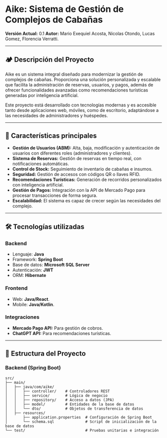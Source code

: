 # Aike: Sistema de Gestión de Complejos de Cabañas

**Versión Actual:** 0.1 
**Autor:** Mario Exequiel Acosta, Nicolas Otondo, Lucas Gomez, Florencia Verratti.

---

## 🏕️ **Descripción del Proyecto**

Aike es un sistema integral diseñado para modernizar la gestión de complejos de cabañas. Proporciona una solución personalizada y escalable que facilita la administración de reservas, usuarios, y pagos, además de ofrecer funcionalidades avanzadas como recomendaciones turísticas generadas por inteligencia artificial.

Este proyecto está desarrollado con tecnologías modernas y es accesible tanto desde aplicaciones web, móviles, como de escritorio, adaptándose a las necesidades de administradores y huéspedes.

---

## 🌟 **Características principales**
- **Gestión de Usuarios (ABM):** Alta, baja, modificación y autenticación de usuarios con diferentes roles (administradores y clientes).
- **Sistema de Reservas:** Gestión de reservas en tiempo real, con notificaciones automáticas.
- **Control de Stock:** Seguimiento de inventario de cabañas e insumos.
- **Seguridad:** Gestión de accesos con códigos QR o llaves RFID.
- **Recomendaciones Turísticas:** Generación de recorridos personalizados con inteligencia artificial.
- **Gestión de Pagos:** Integración con la API de Mercado Pago para procesar transacciones de forma segura.
- **Escalabilidad:** El sistema es capaz de crecer según las necesidades del complejo.

---

## 🛠️ **Tecnologías utilizadas**

### **Backend**
- Lenguaje: **Java**
- Framework: **Spring Boot**
- Base de datos: **Microsoft SQL Server**
- Autenticación: **JWT**
- ORM: **Hibernate**

### **Frontend**
- Web: **Java/React**.
- Mobile: **Java/Kotlin**.

### **Integraciones**
- **Mercado Pago API:** Para gestión de cobros.
- **ChatGPT API:** Para recomendaciones turísticas.

---

## 🚀 **Estructura del Proyecto**

### Backend (Spring Boot)
```plaintext
src/
├── main/
│   ├── java/com/aike/
│   │   ├── controller/    # Controladores REST
│   │   ├── service/       # Lógica de negocio
│   │   ├── repository/    # Acceso a datos (JPA)
│   │   ├── model/         # Entidades de la base de datos
│   │   └── dto/           # Objetos de transferencia de datos
│   ├── resources/
│       ├── application.properties  # Configuración de Spring Boot
│       └── schema.sql              # Script de inicialización de la base de datos
└── test/                           # Pruebas unitarias e integración
